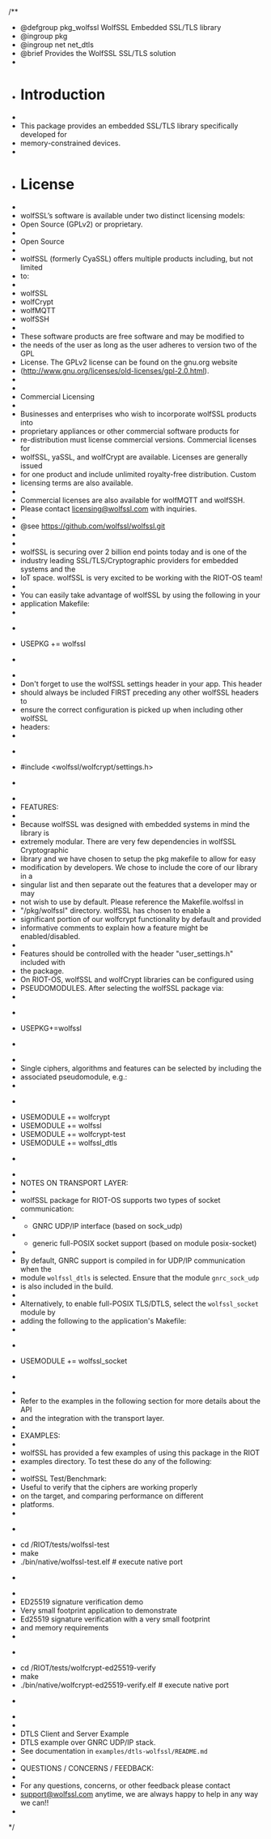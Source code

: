 /**
 * @defgroup pkg_wolfssl  WolfSSL Embedded SSL/TLS library
 * @ingroup  pkg
 * @ingroup  net net_dtls
 * @brief    Provides the WolfSSL SSL/TLS solution
 *
 * # Introduction
 *
 * This package provides an embedded SSL/TLS library specifically developed for
 * memory-constrained devices.
 *
 * # License
 *
 * wolfSSL’s software is available under two distinct licensing models:
 * Open Source (GPLv2) or proprietary.
 *
 * Open Source
 *
 * wolfSSL (formerly CyaSSL) offers multiple products including, but not limited
 * to:
 *
 * wolfSSL
 * wolfCrypt
 * wolfMQTT
 * wolfSSH
 *
 * These software products are free software and may be modified to
 * the needs of the user as long as the user adheres to version two of the GPL
 * License. The GPLv2 license can be found on the gnu.org website
 * (http://www.gnu.org/licenses/old-licenses/gpl-2.0.html).
 *
 *
 * Commercial Licensing
 *
 * Businesses and enterprises who wish to incorporate wolfSSL products into
 * proprietary appliances or other commercial software products for
 * re-distribution must license commercial versions. Commercial licenses for
 * wolfSSL, yaSSL, and wolfCrypt are available. Licenses are generally issued
 * for one product and include unlimited royalty-free distribution. Custom
 * licensing terms are also available.
 *
 * Commercial licenses are also available for wolfMQTT and wolfSSH.
 * Please contact licensing@wolfssl.com with inquiries.
 *
 * @see https://github.com/wolfssl/wolfssl.git
 *
 *
 * wolfSSL is securing over 2 billion end points today and is one of the
 * industry leading SSL/TLS/Cryptographic providers for embedded systems and the
 * IoT space. wolfSSL is very excited to be working with the RIOT-OS team!
 *
 * You can easily take advantage of wolfSSL by using the following in your
 * application Makefile:
 *
 * ```makefile
 * USEPKG += wolfssl
 * ```
 *
 * Don't forget to use the wolfSSL settings header in your app. This header
 * should always be included FIRST preceding any other wolfSSL headers to
 * ensure the correct configuration is picked up when including other wolfSSL
 * headers:
 *
 * ```c
 * #include <wolfssl/wolfcrypt/settings.h>
 * ```
 *
 * FEATURES:
 *
 * Because wolfSSL was designed with embedded systems in mind the library is
 * extremely modular. There are very few dependencies in wolfSSL Cryptographic
 * library and we have chosen to setup the pkg makefile to allow for easy
 * modification by developers. We chose to include the core of our library in a
 * singular list and then separate out the features that a developer may or may
 * not wish to use by default. Please reference the Makefile.wolfssl in
 * "<RIOT-root>/pkg/wolfssl" directory. wolfSSL has chosen to enable a
 * significant portion of our wolfcrypt functionality by default and provided
 * informative comments to explain how a feature might be enabled/disabled.
 *
 * Features should be controlled with the header "user_settings.h" included with
 * the package.
 * On RIOT-OS, wolfSSL and wolfCrypt libraries can be configured using
 * PSEUDOMODULES. After selecting the wolfSSL package via:
 *
 * ```makefile
 * USEPKG+=wolfssl
 * ```
 *
 * Single ciphers, algorithms and features can be selected by including the
 * associated pseudomodule, e.g.:
 *
 * ```makefile
 * USEMODULE += wolfcrypt
 * USEMODULE += wolfssl
 * USEMODULE += wolfcrypt-test
 * USEMODULE += wolfssl_dtls
 * ```
 *
 * NOTES ON TRANSPORT LAYER:
 *
 * wolfSSL package for RIOT-OS supports two types of socket communication:
 * - GNRC UDP/IP interface (based on sock_udp)
 * - generic full-POSIX socket support (based on module posix-socket)
 *
 * By default, GNRC support is compiled in for UDP/IP communication when the
 * module `wolfssl_dtls` is selected. Ensure that the module `gnrc_sock_udp`
 * is also included in the build.
 *
 * Alternatively, to enable full-POSIX TLS/DTLS, select the `wolfssl_socket` module by
 * adding the following to the application's Makefile:
 *
 * ```makefile
 * USEMODULE += wolfssl_socket
 * ```
 *
 * Refer to the examples in the following section for more details about the API
 * and the integration with the transport layer.
 *
 * EXAMPLES:
 *
 * wolfSSL has provided a few examples of using this package in the RIOT
 * examples directory. To test these do any of the following:
 *
 * wolfSSL Test/Benchmark:
 * Useful to verify that the ciphers are working properly
 * on the target, and comparing performance on different
 * platforms.
 *
 * ```makefile
 * cd <path-to>/RIOT/tests/wolfssl-test
 * make
 * ./bin/native/wolfssl-test.elf # execute native port
 * ```
 *
 * ED25519 signature verification demo
 * Very small footprint application to demonstrate
 * Ed25519 signature verification with a very small footprint
 * and memory requirements
 *
 * ```makefile
 * cd <path-to>/RIOT/tests/wolfcrypt-ed25519-verify
 * make
 * ./bin/native/wolfcrypt-ed25519-verify.elf # execute native port
 * ```
 *
 *
 * DTLS Client and Server Example
 * DTLS example over GNRC UDP/IP stack.
 * See documentation in `examples/dtls-wolfssl/README.md`
 *
 * QUESTIONS / CONCERNS / FEEDBACK:
 *
 * For any questions, concerns, or other feedback please contact
 * support@wolfssl.com anytime, we are always happy to help in any way we can!!
 *
 */
